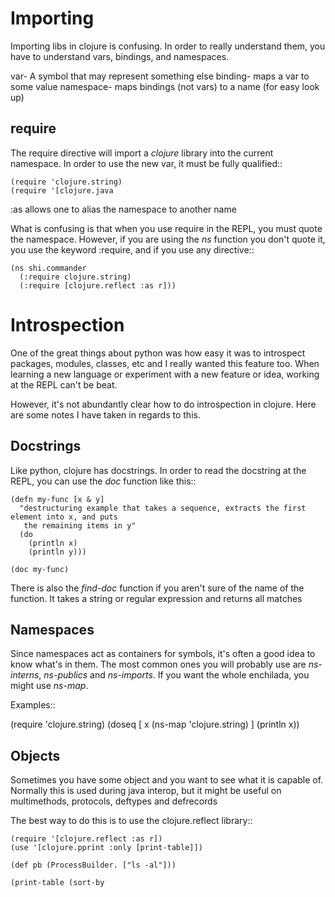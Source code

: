 Importing
=========

Importing libs in clojure is confusing.  In order to really understand them, you have to 
understand vars, bindings, and namespaces.  

var- A symbol that may represent something else
binding- maps a var to some value
namespace- maps bindings (not vars) to a name (for easy look up)

require
-------

The require directive will import a *clojure* library into the current namespace.  In order to use
the new var, it must be fully qualified::

    (require 'clojure.string)
    (require '[clojure.java 

:as allows one to alias the namespace to another name

What is confusing is that when you use require in the REPL, you must quote the namespace.  However,
if you are using the *ns* function you don't quote it, you use the keyword :require, and if you use
any directive::

    (ns shi.commander
      (:require clojure.string)
      (:require [clojure.reflect :as r]))


Introspection
=============

One of the great things about python was how easy it was to introspect packages, modules, classes, etc
and I really wanted this feature too.  When learning a new language or experiment with a new feature
or idea, working at the REPL can't be beat.  

However, it's not abundantly clear how to do introspection in clojure.  Here are some notes I have
taken in regards to this.

Docstrings
----------

Like python, clojure has docstrings.  In order to read the docstring at the REPL, you can use the
*doc* function like this::

    (defn my-func [x & y]
      "destructuring example that takes a sequence, extracts the first element into x, and puts
       the remaining items in y"
      (do 
        (println x)
        (println y)))

    (doc my-func)

There is also the *find-doc* function if you aren't sure of the name of the function.  It takes a
string or regular expression and returns all matches

Namespaces
----------

Since namespaces act as containers for symbols, it's often a good idea to know what's in them.  The
most common ones you will probably use are *ns-interns*, *ns-publics* and *ns-imports*.  If you want
the whole enchilada, you might use *ns-map*.

Examples::

  (require 'clojure.string)
  (doseq [ x (ns-map 'clojure.string) ]
    (println x))


Objects
-------

Sometimes you have some object and you want to see what it is capable of.  Normally this is used
during java interop, but it might be useful on multimethods, protocols, deftypes and defrecords

The best way to do this is to use the clojure.reflect library::

    (require '[clojure.reflect :as r])
    (use '[clojure.pprint :only [print-table]])

    (def pb (ProcessBuilder. ["ls -al"]))

    (print-table (sort-by 


